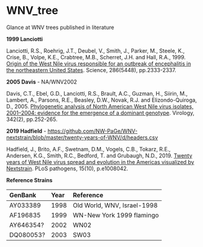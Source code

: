 # WNV_tree

Glance at WNV trees published in literature

**1999 Lanciotti**

Lanciotti, R.S., Roehrig, J.T., Deubel, V., Smith, J., Parker, M., Steele, K., Crise, B., Volpe, K.E., Crabtree, M.B., Scherret, J.H. and Hall, R.A., 1999. [Origin of the West Nile virus responsible for an outbreak of encephalitis in the northeastern United States](https://doi.org/10.1126/science.286.5448.2333). Science, 286(5448), pp.2333-2337.

**2005 Davis** - NA/WNV2002

Davis, C.T., Ebel, G.D., Lanciotti, R.S., Brault, A.C., Guzman, H., Siirin, M., Lambert, A., Parsons, R.E., Beasley, D.W., Novak, R.J. and Elizondo-Quiroga, D., 2005. [Phylogenetic analysis of North American West Nile virus isolates, 2001–2004: evidence for the emergence of a dominant genotype](https://doi.org/10.1016/j.virol.2005.07.022). Virology, 342(2), pp.252-265.

**2019 Hadfield** - https://github.com/NW-PaGe/WNV-nextstrain/blob/master/twenty-years-of-WNV/d/headers.csv

Hadfield, J., Brito, A.F., Swetnam, D.M., Vogels, C.B., Tokarz, R.E., Andersen, K.G., Smith, R.C., Bedford, T. and Grubaugh, N.D., 2019. [Twenty years of West Nile virus spread and evolution in the Americas visualized by Nextstrain](https://doi.org/10.1371/journal.ppat.1008042). PLoS pathogens, 15(10), p.e1008042.

**Reference Strains**

| GenBank | Year | Reference |
|:--|:--|:--|
| AY033389 | 1998 | Old World, WNV, Israel-1998|
| AF196835 | 1999 |WN-New York 1999 flamingo |
| AY646354? | 2002 | WN02 |
| DQ080053? | 2003 | SW03 |